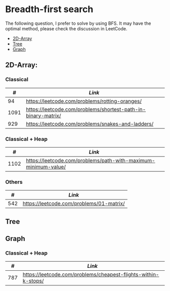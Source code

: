 # Breadth-first search

The following question, I prefer to solve by using BFS. It may have the optimal method, please check the discussion in LeetCode.  

* [2D-Array](##2D-Array)
* [Tree](##Tree)
* [Graph](##Graph)

## 2D-Array:

### Classical

| *#* | *Link* |
| ---- | --------------------------------------------------------------------- |
| 94 | https://leetcode.com/problems/rotting-oranges/ |
| 1091 | https://leetcode.com/problems/shortest-path-in-binary-matrix/ |
| 929 | https://leetcode.com/problems/snakes-and-ladders/ |

### Classical + Heap 

| *#* | *Link* |
| ---- | --------------------------------------------------------------------- |
| 1102 | https://leetcode.com/problems/path-with-maximum-minimum-value/ |

### Others

| *#* | *Link* |
| ---- | --------------------------------------------------------------------- |
| 542 | https://leetcode.com/problems/01-matrix/ |

## Tree

## Graph

### Classical + Heap 

| *#* | *Link* |
| ---- | --------------------------------------------------------------------- |
| 787 | https://leetcode.com/problems/cheapest-flights-within-k-stops/ |